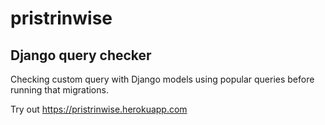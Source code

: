 # pristrinwise

## Django query checker
Checking custom query with Django models using popular queries before running that migrations.

Try out https://pristrinwise.herokuapp.com
